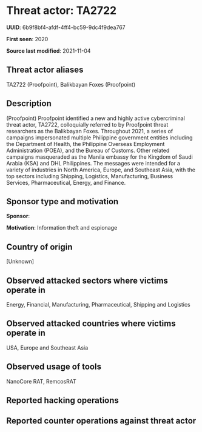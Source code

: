 # Threat actor: TA2722

**UUID**: 6b9f8bf4-afdf-4ff4-bc59-9dc4f9dea767

**First seen**: 2020

**Source last modified**: 2021-11-04

## Threat actor aliases

TA2722 (Proofpoint), Balikbayan Foxes (Proofpoint)

## Description

(Proofpoint) Proofpoint identified a new and highly active cybercriminal threat actor, TA2722, colloquially referred to by Proofpoint threat researchers as the Balikbayan Foxes. Throughout 2021, a series of campaigns impersonated multiple Philippine government entities including the Department of Health, the Philippine Overseas Employment Administration (POEA), and the Bureau of Customs. Other related campaigns masqueraded as the Manila embassy for the Kingdom of Saudi Arabia (KSA) and DHL Philippines. The messages were intended for a variety of industries in North America, Europe, and Southeast Asia, with the top sectors including Shipping, Logistics, Manufacturing, Business Services, Pharmaceutical, Energy, and Finance.

## Sponsor type and motivation

**Sponsor**: 

**Motivation**: Information theft and espionage


## Country of origin

[Unknown]

## Observed attacked sectors where victims operate in

Energy, Financial, Manufacturing, Pharmaceutical, Shipping and Logistics

## Observed attacked countries where victims operate in

USA, Europe and Southeast Asia

## Observed usage of tools

NanoCore RAT, RemcosRAT

## Reported hacking operations



## Reported counter operations against threat actor






